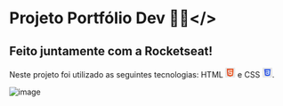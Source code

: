 # Projeto Portfólio Dev 👨‍💻</>
<h2>Feito juntamente com a Rocketseat!</h2>
<p>Neste projeto foi utilizado as seguintes tecnologias: HTML <img alt="HTML" height="18" width="18" src="https://github.com/gui-bus/TechIcons/blob/main/Light/HTML.svg">
 e CSS <img alt="CSS" height="18" width="18" src="https://raw.githubusercontent.com/gui-bus/TechIcons/24f9a20420b3a7c5ba7bd7b629a2f9e1912db0e2/Light/CSS3.svg">.</p>

![image](https://github.com/user-attachments/assets/9a49c5e7-6ffd-486c-a1f9-0e9915ebfe7d)
